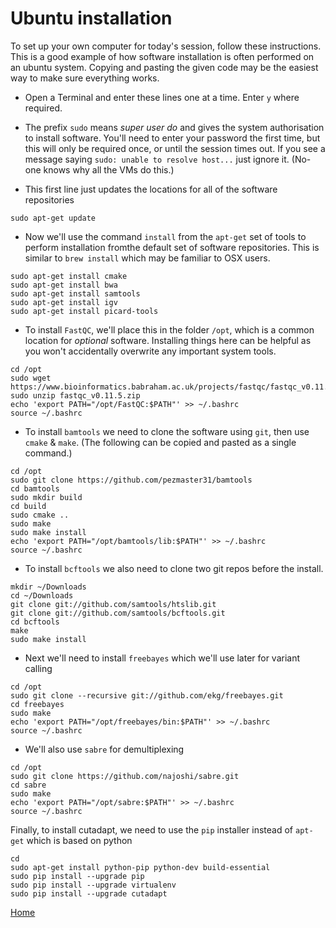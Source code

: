 # Ubuntu installation

To set up your own computer for today's session, follow these instructions.
This is a good example of how software installation is often performed on an ubuntu system.
Copying and pasting the given code may be the easiest way to make sure everything works.

- Open a Terminal and enter these lines one at a time. Enter `y` where required.
- The prefix `sudo` means *super user do* and gives the system authorisation to install software. You'll need to enter your password the first time, but this will only be required once, or until the session times out. If you see a message saying `sudo: unable to resolve host...` just ignore it. (No-one knows why all the VMs do this.)

- This first line just updates the locations for all of the software repositories

```
sudo apt-get update
```

- Now we'll use the command `install` from the `apt-get` set of tools to perform installation fromthe default set of software repositories.
This is similar to `brew install` which may be familiar to OSX users.

```
sudo apt-get install cmake
sudo apt-get install bwa
sudo apt-get install samtools
sudo apt-get install igv
sudo apt-get install picard-tools
```

- To install `FastQC`, we'll place this in the folder `/opt`, which is a common location for *optional* software.
Installing things here can be helpful as you won't accidentally overwrite any important system tools.

```
cd /opt
sudo wget https://www.bioinformatics.babraham.ac.uk/projects/fastqc/fastqc_v0.11.5.zip
sudo unzip fastqc_v0.11.5.zip
echo 'export PATH="/opt/FastQC:$PATH"' >> ~/.bashrc
source ~/.bashrc
```

- To install `bamtools` we need to clone the software using `git`, then use `cmake` & `make`.
(The following can be copied and pasted as a single command.)

```
cd /opt
sudo git clone https://github.com/pezmaster31/bamtools
cd bamtools
sudo mkdir build
cd build
sudo cmake ..
sudo make
sudo make install
echo 'export PATH="/opt/bamtools/lib:$PATH"' >> ~/.bashrc
source ~/.bashrc
```

- To install `bcftools` we also need to clone two git repos before the install.

```
mkdir ~/Downloads
cd ~/Downloads
git clone git://github.com/samtools/htslib.git
git clone git://github.com/samtools/bcftools.git
cd bcftools
make
sudo make install
```

- Next we'll need to install `freebayes` which we'll use later for variant calling

```
cd /opt
sudo git clone --recursive git://github.com/ekg/freebayes.git
cd freebayes
sudo make
echo 'export PATH="/opt/freebayes/bin:$PATH"' >> ~/.bashrc
source ~/.bashrc
```

- We'll also use `sabre` for demultiplexing

```
cd /opt
sudo git clone https://github.com/najoshi/sabre.git
cd sabre
sudo make
echo 'export PATH="/opt/sabre:$PATH"' >> ~/.bashrc
source ~/.bashrc
```

Finally, to install cutadapt, we need to use the `pip` installer instead of `apt-get` which is based on python

```
cd
sudo apt-get install python-pip python-dev build-essential
sudo pip install --upgrade pip
sudo pip install --upgrade virtualenv
sudo pip install --upgrade cutadapt
```

[Home](../)
